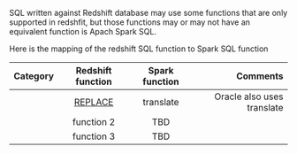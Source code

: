 
SQL written against Redshift database may use some functions that are only supported in redshfit, but those functions may or may not have an equivalent function is Apach Spark SQL.

Here is the mapping of the redshift SQL function to Spark SQL function

| Category |Redshift function        | Spark function           | Comments  |
| :-----|:-------------------: |:-------------:| -----:|
|  | [REPLACE](http://docs.aws.amazon.com/redshift/latest/dg/r_REPLACE.html)     | translate | Oracle also uses translate |
|  | function 2     | TBD      |    |
|  | function 3| TBD     |    |
